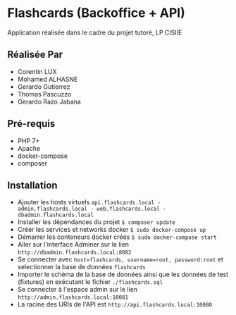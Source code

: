 # Flashcards (Backoffice + API)

Application réalisée dans le cadre du projet tutoré, LP CISIIE

## Réalisée Par

- Corentin LUX
- Mohamed ALHASNE
- Gerardo Gutierrez
- Thomas Pascuzzo
- Gerardo Razo Jabana

## Pré-requis

- PHP 7+
- Apache
- docker-compose
- composer

## Installation

- Ajouter les hosts virtuels `api.flashcards.local - admin.flashcards.local - web.flashcards.local - dbadmin.flashcards.local`
- Installer les dépendances du projet `$ composer update`
- Créer les services et networks docker `$ sudo docker-compose up`
- Démarrer les conteneurs docker créés `$ sudo docker-compose start`
- Aller sur l'interface Adminer sur le lien `http://dbadmin.flashcards.local:8082`
- Se connecter avec `host=flashcards, username=root, password:root` et selectionner la base de données `flashcards`
- Importer le schèma de la base de données ainsi que les données de test (fixtures) en exécutant le fichier `./flashcards.sql`
- Se connecter à l'espace admin sur le lien `http://admin.flashcards.local:10081`
- La racine des URIs de l'API est `http://api.flashcards.local:10080`
